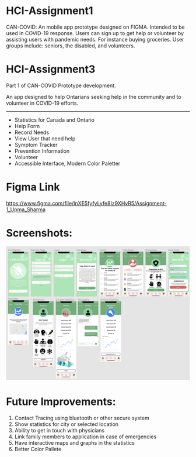 # HCI-Assignment1

CAN-COVID: An mobile app prototype designed on FIGMA. Intended to be used in COVID-19 response. Users can sign up to get help or volunteer by assisting users with pandemic needs. For instance buying groceries. User groups include: seniors, the disabled, and volunteers.

# HCI-Assignment3

Part 1 of CAN-COVID Prototype development. 

An app designed to help Ontarians seeking help in the community and to volunteer in COVID-19 efforts.
<hr>

* Statistics for Canada and Ontario
* Help Form
* Record Needs
* View User that need help
* Symptom Tracker
* Prevention Information
* Volunteer
* Accessible Interface, Modern Color Paletter

# Figma Link
https://www.figma.com/file/InXE5fyfyLyfe8Iz9XHvR5/Assignment-1_Upma_Sharma

# Screenshots: 

![picture alt](https://github.com/usharma94/HCI-Assignment1/blob/main/Assignment1_HCI.png/ "Title is optional")

# Future Improvements: 
1. Contact Tracing using bluetooth or other secure system
2. Show statistics for city or selected location
3. Ability to get in touch with physicians 
4. Link family members to application in case of emergencies
5. Have interactive maps and graphs in the statistics 
6. Better Color Pallete 
